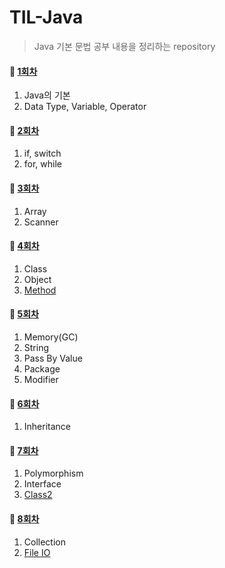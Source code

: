 # TIL-Java

> Java 기본 문법 공부 내용을 정리하는 repository

#### 📘 [1회차](https://github.com/qlfflwls5/TIL-Java/blob/master/1.%20Basic%20%26%20Data%20Type%20%26%20Variable%20%26%20Operator/Java_%EB%8D%B0%EC%9D%B4%ED%84%B0%ED%83%80%EC%9E%85_%EB%B3%80%EC%88%98_%EC%97%B0%EC%82%B0%EC%9E%90.md)

1.  Java의 기본
2.  Data Type, Variable, Operator

#### 📘 [2회차](https://github.com/qlfflwls5/TIL-Java/blob/master/2.%20If%20%26%20Switch%20%26%20For%20%26%20While/%EC%A0%9C%EC%96%B4%EB%AC%B8_%EC%A1%B0%EA%B1%B4_%EB%B0%98%EB%B3%B5.md)

1.  if, switch
2.  for, while

#### 📘 [3회차](https://github.com/qlfflwls5/TIL-Java/blob/master/3.%20Array%20%26%20Scanner/Array_Scanner.md)

1.  Array
2.  Scanner

#### 📘 [4회차](https://github.com/qlfflwls5/TIL-Java/blob/master/4.%20Class%20%26%20Object%20%26%20Method/Class_Object_Method.md)

1.  Class
2.  Object
3.  [Method](https://github.com/qlfflwls5/TIL-Java/blob/master/4.%20Class%20%26%20Object%20%26%20Method/Class_Object_Method2.md)

#### 📘 [5회차](https://github.com/qlfflwls5/TIL-Java/tree/master/5.%20Memory(GC)%20%26%20String%20%26%20Pass%20by%20Value%20%26%20Package%20%26%20Modifier)

1.  Memory(GC)
2.  String
3.  Pass By Value
4.  Package
5.  Modifier

#### 📘 [6회차](https://github.com/qlfflwls5/TIL-Java/blob/master/6.%20Inheritance/Inheritance.md)

1.  Inheritance

#### 📘 [7회차](https://github.com/qlfflwls5/TIL-Java/blob/master/7.%20Polymorphism%20%26%20Inferface%20%26%20Class2/Polymorphism_Interface.md)

1.  Polymorphism
2.  Interface
3.  [Class2](https://github.com/qlfflwls5/TIL-Java/blob/master/7.%20Polymorphism%20%26%20Inferface%20%26%20Class2/Class2.md)

#### 📘 [8회차](https://github.com/qlfflwls5/TIL-Java/blob/master/8.%20Collection%20%26%20File%20IO/Collection.md)

1.  Collection
2.  [File IO](#https://github.com/qlfflwls5/TIL-Java/blob/master/8.%20Collection%20%26%20File%20IO/Exception_File_IO.md)

